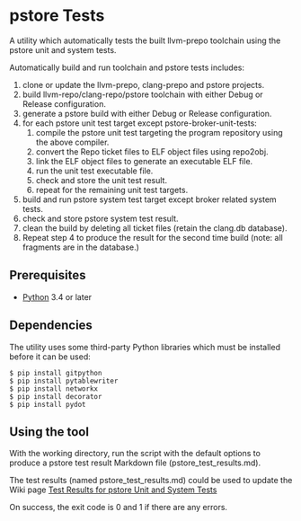 # pstore Tests

A utility which automatically tests the built llvm-prepo toolchain using the pstore unit and system tests.

Automatically build and run toolchain and pstore tests includes:

1. clone or update the llvm-prepo, clang-prepo and pstore projects.
2. build llvm-repo/clang-repo/pstore toolchain with either Debug or Release configuration.
3. generate a pstore build with either Debug or Release configuration.
4. for each pstore unit test target except pstore-broker-unit-tests:
    1. compile the pstore unit test targeting the program repository using the above compiler.
    2. convert the Repo ticket files to ELF object files using repo2obj.
    3. link the ELF object files to generate an executable ELF file.
    4. run the unit test executable file.
    5. check and store the unit test result.
    6. repeat for the remaining unit test targets.
5. build and run pstore system test target except broker related system tests.
6. check and store pstore system test result.
7. clean the build by deleting all ticket files (retain the clang.db database).
8. Repeat step 4 to produce the result for the second time build (note: all fragments are in the database.)


## Prerequisites

- [Python](https://www.python.org) 3.4 or later

## Dependencies

The utility uses some third-party Python libraries which must be installed before it can be used:

    $ pip install gitpython
    $ pip install pytablewriter
    $ pip install networkx
    $ pip install decorator
    $ pip install pydot

## Using the tool

With the working directory, run the script with the default options to produce a pstore test
result Markdown file (pstore_test_results.md).

The test results (named pstore_test_results.md) could be used to update the Wiki page
[Test Results for pstore Unit and System Tests](https://github.com/SNSystems/llvm-prepo/wiki/Test-Results-for-pstore-Unit-and-System-Tests)

On success, the exit code is 0 and 1 if there are any errors.
